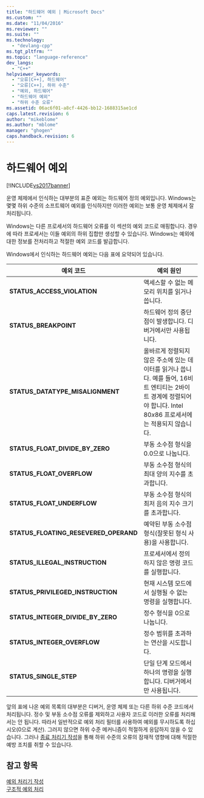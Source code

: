 ```yaml
---
title: "하드웨어 예외 | Microsoft Docs"
ms.custom: ""
ms.date: "11/04/2016"
ms.reviewer: ""
ms.suite: ""
ms.technology: 
  - "devlang-cpp"
ms.tgt_pltfrm: ""
ms.topic: "language-reference"
dev_langs: 
  - "C++"
helpviewer_keywords: 
  - "오류[C++], 하드웨어"
  - "오류[C++], 하위 수준"
  - "예외, 하드웨어"
  - "하드웨어 예외"
  - "하위 수준 오류"
ms.assetid: 06ac6f01-a8cf-4426-bb12-1688315ae1cd
caps.latest.revision: 6
author: "mikeblome"
ms.author: "mblome"
manager: "ghogen"
caps.handback.revision: 6
---
```

# 하드웨어 예외
[!INCLUDE[vs2017banner](../assembler/inline/includes/vs2017banner.md)]

운영 체제에서 인식하는 대부분의 표준 예외는 하드웨어 정의 예외입니다.  Windows는 몇몇 하위 수준의 소프트웨어 예외를 인식하지만 이러한 예외는 보통 운영 체제에서 잘 처리됩니다.  
  
 Windows는 다른 프로세서의 하드웨어 오류를 이 섹션의 예외 코드로 매핑합니다.  경우에 따라 프로세서는 이들 예외의 하위 집합만 생성할 수 있습니다.  Windows는 예외에 대한 정보를 전처리하고 적절한 예외 코드를 발급합니다.  
  
 Windows에서 인식하는 하드웨어 예외는 다음 표에 요약되어 있습니다.  
  
|예외 코드|예외 원인|  
|-----------|-----------|  
|**STATUS\_ACCESS\_VIOLATION**|액세스할 수 없는 메모리 위치를 읽거나 씁니다.|  
|**STATUS\_BREAKPOINT**|하드웨어 정의 중단점이 발생합니다. 디버거에서만 사용됩니다.|  
|**STATUS\_DATATYPE\_MISALIGNMENT**|올바르게 정렬되지 않은 주소에 있는 데이터를 읽거나 씁니다. 예를 들어, 16비트 엔티티는 2바이트 경계에 정렬되어야 합니다. Intel 80*x*86 프로세서에는 적용되지 않습니다.|  
|**STATUS\_FLOAT\_DIVIDE\_BY\_ZERO**|부동 소수점 형식을 0.0으로 나눕니다.|  
|**STATUS\_FLOAT\_OVERFLOW**|부동 소수점 형식의 최대 양의 지수를 초과합니다.|  
|**STATUS\_FLOAT\_UNDERFLOW**|부동 소수점 형식의 최저 음의 지수 크기를 초과합니다.|  
|**STATUS\_FLOATING\_RESEVERED\_OPERAND**|예약된 부동 소수점 형식\(잘못된 형식 사용\)을 사용합니다.|  
|**STATUS\_ILLEGAL\_INSTRUCTION**|프로세서에서 정의하지 않은 명령 코드를 실행합니다.|  
|**STATUS\_PRIVILEGED\_INSTRUCTION**|현재 시스템 모드에서 실행될 수 없는 명령을 실행합니다.|  
|**STATUS\_INTEGER\_DIVIDE\_BY\_ZERO**|정수 형식을 0으로 나눕니다.|  
|**STATUS\_INTEGER\_OVERFLOW**|정수 범위를 초과하는 연산을 시도합니다.|  
|**STATUS\_SINGLE\_STEP**|단일 단계 모드에서 하나의 명령을 실행합니다. 디버거에서만 사용됩니다.|  
  
 앞의 표에 나온 예외 목록의 대부분은 디버거, 운영 체제 또는 다른 하위 수준 코드에서 처리됩니다.  정수 및 부동 소수점 오류를 제외하고 사용자 코드로 이러한 오류를 처리해서는 안 됩니다.  따라서 일반적으로 예외 처리 필터를 사용하여 예외를 무시하도록 하십시오\(0으로 계산\).  그러지 않으면 하위 수준 메커니즘이 적절하게 응답하지 않을 수 있습니다.  그러나 [종료 처리기 작성](../cpp/writing-a-termination-handler.md)을 통해 하위 수준의 오류의 잠재적 영향에 대해 적절한 예방 조치를 취할 수 있습니다.  
  
## 참고 항목  
 [예외 처리기 작성](../cpp/writing-an-exception-handler.md)   
 [구조적 예외 처리](../cpp/structured-exception-handling-c-cpp.md)